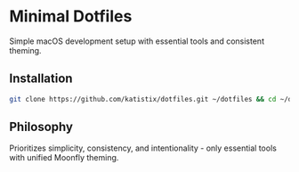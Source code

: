 # Minimal Dotfiles

Simple macOS development setup with essential tools and consistent theming.

## Installation

```bash
git clone https://github.com/katistix/dotfiles.git ~/dotfiles && cd ~/dotfiles && ./setup.sh
```

## Philosophy

Prioritizes simplicity, consistency, and intentionality - only essential tools with unified Moonfly theming.